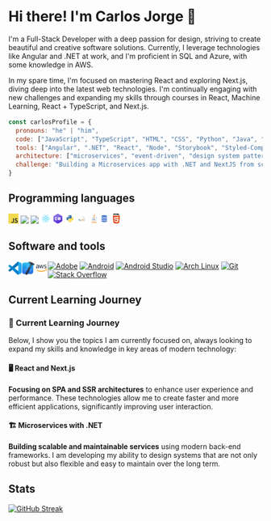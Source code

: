 # Hi there! I'm Carlos Jorge 👋

I'm a Full-Stack Developer with a deep passion for design, striving to create beautiful and creative software solutions. Currently, I leverage technologies like Angular and .NET at work, and I'm proficient in SQL and Azure, with some knowledge in AWS.

In my spare time, I'm focused on mastering React and exploring Next.js, diving deep into the latest web technologies. I'm continually engaging with new challenges and expanding my skills through courses in React, Machine Learning, React + TypeScript, and Next.js.

```javascript
const carlosProfile = {
  pronouns: "he" | "him",
  code: ["JavaScript", "TypeScript", "HTML", "CSS", "Python", "Java", "PHP", "C++"],
  tools: ["Angular", ".NET", "React", "Node", "Storybook", "Styled-Components", "Jest", "Docker", "Figma", "Canva"],
  architecture: ["microservices", "event-driven", "design system pattern"],
  challenge: "Building a Microservices app with .NET and NextJS from scratch"
}
```

## Programming languages

<code><img height="20" src="https://raw.githubusercontent.com/github/explore/80688e429a7d4ef2fca1e82350fe8e3517d3494d/topics/javascript/javascript.png"></code> <code><img src="https://cdn.jsdelivr.net/npm/programming-languages-logos/src/swift/swift.png" height="20"></code> <code><img src="https://cdn.jsdelivr.net/npm/programming-languages-logos/src/cpp/cpp.png" height="20"></code> <code><img height="20" src="https://raw.githubusercontent.com/github/explore/80688e429a7d4ef2fca1e82350fe8e3517d3494d/topics/react/react.png"></code> <code><img height="20" src="https://raw.githubusercontent.com/github/explore/80688e429a7d4ef2fca1e82350fe8e3517d3494d/topics/csharp/csharp.png"></code> <code><img height="20" src="https://raw.githubusercontent.com/github/explore/80688e429a7d4ef2fca1e82350fe8e3517d3494d/topics/python/python.png"></code> <code><img height="20" src="https://raw.githubusercontent.com/github/explore/80688e429a7d4ef2fca1e82350fe8e3517d3494d/topics/mysql/mysql.png"></code> <code><img height="20" src="https://raw.githubusercontent.com/github/explore/80688e429a7d4ef2fca1e82350fe8e3517d3494d/topics/java/java.png"></code><code><img height="20" src="https://raw.githubusercontent.com/github/explore/80688e429a7d4ef2fca1e82350fe8e3517d3494d/topics/sql/sql.png"></code> <code><img height="20" src="https://raw.githubusercontent.com/github/explore/80688e429a7d4ef2fca1e82350fe8e3517d3494d/topics/html/html.png"></code>

## Software and tools

<img align="left" alt="Visual Studio Code" width="26px" src="https://raw.githubusercontent.com/github/explore/80688e429a7d4ef2fca1e82350fe8e3517d3494d/topics/visual-studio-code/visual-studio-code.png"/>
<img align="left" alt="XCode" width="26px" src="https://raw.githubusercontent.com/github/explore/80688e429a7d4ef2fca1e82350fe8e3517d3494d/topics/xcode/xcode.png"/> <img align="left" alt="AWS" width="26px" src="https://raw.githubusercontent.com/github/explore/80688e429a7d4ef2fca1e82350fe8e3517d3494d/topics/aws/aws.png" />
<a href="#"><img alt="Adobe" src="https://img.shields.io/badge/Adobe-FF0000.svg?logo=adobe&logoColor=white"></a>
<a href="#"><img alt="Android" src="https://img.shields.io/badge/Android-3DDC84?logo=android&logoColor=white"></a>
<a href="#"><img alt="Android Studio" src="https://img.shields.io/badge/Android%20Studio-008678.svg?logo=android-studio&logoColor=white"></a>
<a href="#"><img alt="Arch Linux" src="https://img.shields.io/badge/Arch%20Linux-1793D1.svg?logo=arch-linux&logoColor=white"></a>
<a href="#"><img alt="Git" src="https://img.shields.io/badge/Git-F05033.svg?logo=git&logoColor=white"></a>
<a href="#"><img alt="Stack Overflow" src="https://img.shields.io/badge/-Stack%20Overflow-FE7A16?logo=stack-overflow&logoColor=white"></a>

## Current Learning Journey
### 🌱 Current Learning Journey
Below, I show you the topics I am currently focused on, always looking to expand my skills and knowledge in key areas of modern technology:

#### 🖥️ React and Next.js
**Focusing on SPA and SSR architectures** to enhance user experience and performance. These technologies allow me to create faster and more efficient applications, significantly improving user interaction.

#### 🏗️ Microservices with .NET
**Building scalable and maintainable services** using modern back-end frameworks. I am developing my ability to design systems that are not only robust but also flexible and easy to maintain over the long term.

## Stats
[![GitHub Streak](https://streak-stats.demolab.com?user=rcarlosjorge&theme=holi-theme)](https://git.io/streak-stats)
